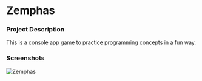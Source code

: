 # Zemphas
### Project Description
This is a console app game to practice programming concepts in a fun way. 
### Screenshots
![Zemphas](https://user-images.githubusercontent.com/20289892/155370026-6fa5a8f5-60c8-40a3-88e7-b1d6c436df07.png)
